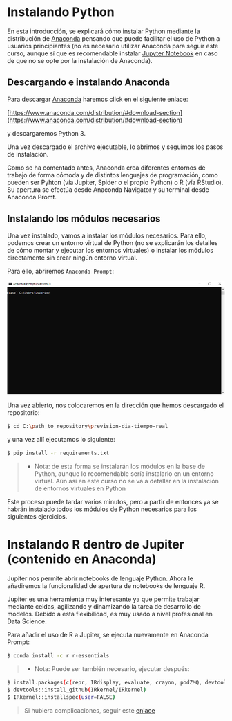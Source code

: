 # Instalando Python 

En esta introducción, se explicará cómo instalar Python mediante la
distribución de [Anaconda](https://www.anaconda.com) pensando que puede 
facilitar el uso de Python a usuarios principiantes (no es necesario utilizar
Anaconda para seguir este curso, aunque sí que es recomendable instalar
[Jupyter Notebook](https://jupyter.org/) en caso de que no se opte por
la instalación de Anaconda).

## Descargando e instalando Anaconda

Para descargar [Anaconda](https://www.anaconda.com) haremos click en el
siguiente enlace:

[https://www.anaconda.com/distribution/#download-section](https://www.anaconda.com/distribution/#download-section)

y descargaremos Python 3.

Una vez descargado el archivo ejecutable, lo abrimos y seguimos los pasos
de instalación.

Como se ha comentado antes, Anaconda crea diferentes entornos de trabajo de forma cómoda y de distintos lenguajes de programación, como pueden ser Pyhton (vía Jupiter, Spider o el propio Python) o R (vía RStudio). Su apertura se efectúa desde Anaconda Navigator y su terminal desde Anaconda Promt.

## Instalando los módulos necesarios

Una vez instalado, vamos a instalar los módulos necesarios. Para ello,
podemos crear un entorno virtual de Python (no se explicarán los detalles
de cómo montar y ejecutar los entornos virtuales) o instalar los módulos
directamente sin crear ningún entorno virtual.

Para ello, abriremos `Anaconda Prompt`:

![Anaconda Prompt](../../Imagenes/Anaconda_prompt.png)

Una vez abierto, nos colocaremos en la dirección que hemos descargado
el repositorio:

```bash
$ cd C:\path_to_repository\prevision-dia-tiempo-real
```

y una vez allí ejecutamos lo siguiente:

```bash
$ pip install -r requirements.txt
```

 >- Nota: de esta forma se instalarán los módulos en la base de Python, aunque lo recomendable
> sería instalarlo en un entorno virtual. Aún así en este curso no se va a detallar en la instalación
> de entornos virtuales en Python

Este proceso puede tardar varios minutos, pero a partir de entonces ya se habrán instalado todos
los módulos de Python necesarios para los siguientes ejercicios.

# Instalando R dentro de Jupiter (contenido en Anaconda)

Jupiter nos permite abrir notebooks de lenguaje Python. Ahora le añadiremos la funcionalidad de apertura de notebooks de lenguaje R.

Jupiter es una herramienta muy interesante ya que permite trabajar mediante celdas, agilizando y dinamizando la tarea de desarrollo de modelos. Debido a esta flexibilidad, es muy usado a nivel profesional en Data Science.

Para añadir el uso de R a Jupiter, se ejecuta nuevamente en Anaconda Prompt:

```bash
$ conda install -c r r-essentials
```

 >- Nota: Puede ser también necesario, ejecutar después:
 
```bash
$ install.packages(c(repr, IRdisplay, evaluate, crayon, pbdZMQ, devtools, uuid, digest), type=source)
$ devtools::install_github(IRkernel/IRkernel)
$ IRkernel::installspec(user=FALSE)
```

> Si hubiera complicaciones, seguir este [enlace](https://medium.com/@pabecer/instalar-el-kernel-de-r-en-jupyter-notebook-38bc724cc0d7)


